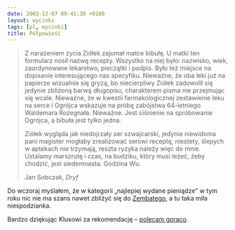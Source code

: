 ```yaml
---
date: 2002-12-07 09:41:30 +0100
layout: wycinki
tags: [pl, wycinki]
title: Półpowieść
---
```


> Z narażeniem życia Ziółek zajumał matce bibułę. U matki ten formularz nosił nazwę recepty. Wszystko na niej było: nazwisko, wiek, zaordynowane lekarstwo, pieczątki i podpis. Było też miejsce na dopisanie interesującego nas specyfiku. Nieważne, że oba leki już na papierze wizualnie się gryzą, bo niecierpliwy Ziółek zadowolił się jedynie zbliżoną barwą długopisu, charakterem pisma nie przejmując się wcale. Nieważne, że w kwestii farmakologicznej zestawienie leku na serce i Ogrójca wskazuje na próbę zabójstwa 64-letniego Waldemara Rozegnała. Nieważne. Jest ciśnienie na spróbowanie Ogrójca, a bibuła jest tylko jedna.
>
> Ziółek wygląda jak niedojrzały ser szwajcarski, jedynie niewidoma pani magister mogłaby zrealizować serowi receptę, niestety, ślepych w aptekach nie trzymają, reszta ryzyka należy więc do mnie. Ustalamy marszrutę i czas, na budziku, który musi leżeć, żeby chodzić, jest siedemnasta. Godzina Wu.
>
> Jan Sobczak, <cite>Dryf</cite>

Do wczoraj myślałem, że w kategorii „najlepiej wydane pieniądze” w tym roku nic nie ma szans nawet zbliżyć się do [Zembatego](/alleluja 'wycinek „Alleluja!”'), a tu taka miła niespodzianka.

Bardzo dziękując Klusowi za rekomendację – [polecam gorąco](http://www.merlin.com.pl/sklep/sklep/strona.towar?oferta=115866 '„Dryf” w Merlinie').
